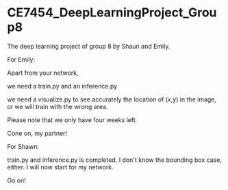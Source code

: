 # CE7454_DeepLearningProject_Group8
The deep learning project of group 8 by Shaun and Emily.

For Emily:

Apart from your network,

we need a train.py and an inference.py

we need a visualize.py to see accurately the location of (x,y) in the image, or we will train with the wrong area.

Please note that we only have four weeks left.

Cone on, my partner!

For Shawn:

train.py and inference.py is completed. I don't know the bounding box case, either. I will now start for my network.

Go on!
